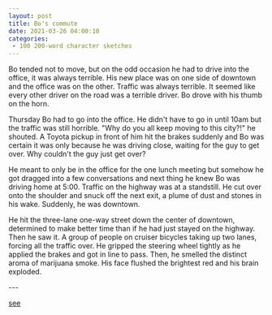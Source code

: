 ```yaml
---
layout: post
title: Bo's commute
date: 2021-03-26 04:00:10
categories:
 - 100 200-word character sketches
---
```


Bo tended not to move, but on the odd occasion he had to drive into the office, it was always terrible. His new place was on one side of downtown and the office was on the other. Traffic was always terrible. It seemed like every other driver on the road was a terrible driver. Bo drove with his thumb on the horn.

Thursday Bo had to go into the office. He didn't have to go in until 10am but the traffic was still horrible. "Why do you all keep moving to this city?!" he shouted. A Toyota pickup in front of him hit the brakes suddenly and Bo was certain it was only because he was driving close, waiting for the guy to get over. Why couldn't the guy just get over?

He meant to only be in the office for the one lunch meeting but somehow he got dragged into a few conversations and next thing he knew Bo was driving home at 5:00. Traffic on the highway was at a standstill. He cut over onto the shoulder and snuck off the next exit, a plume of dust and stones in his wake. Suddenly, he was downtown.

He hit the three-lane one-way street down the center of downtown, determined to make better time than if he had just stayed on the highway. Then he saw it. A group of people on cruiser bicycles taking up two lanes, forcing all the traffic over. He gripped the steering wheel tightly as he applied the brakes and got in line to pass. Then, he smelled the distinct aroma of marijuana smoke. His face flushed the brightest red and his brain exploded.

---&nbsp;

[see](https://www.reddit.com/r/WhitePeopleTwitter/comments/md3in6/sorry/)
